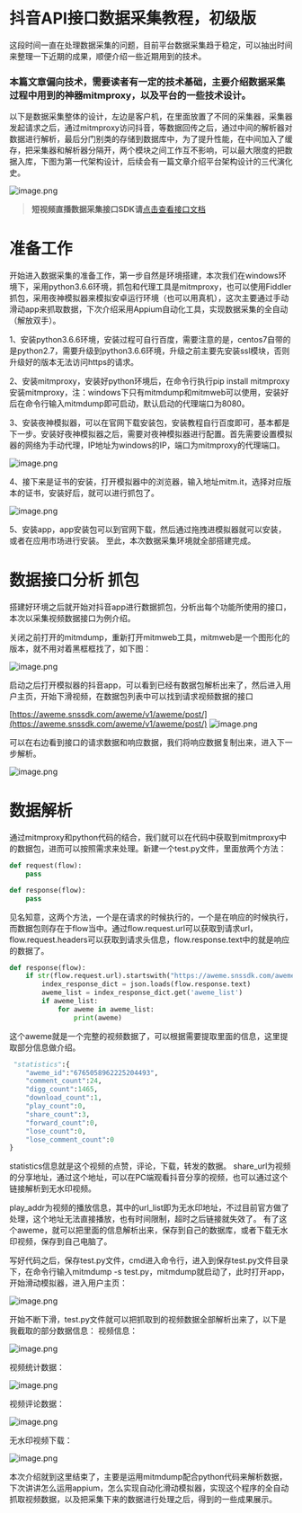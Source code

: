 # 抖音API接口数据采集教程，初级版


这段时间一直在处理数据采集的问题，目前平台数据采集趋于稳定，可以抽出时间来整理一下近期的成果，顺便介绍一些近期用到的技术。

### 本篇文章偏向技术，需要读者有一定的技术基础，主要介绍数据采集过程中用到的神器mitmproxy，以及平台的一些技术设计。

以下是数据采集整体的设计，左边是客户机，在里面放置了不同的采集器，采集器发起请求之后，通过mitmproxy访问抖音，等数据回传之后，通过中间的解析器对数据进行解析，最后分门别类的存储到数据库中，为了提升性能，在中间加入了缓存，把采集器和解析器分隔开，两个模块之间工作互不影响，可以最大限度的把数据入库，下图为第一代架构设计，后续会有一篇文章介绍平台架构设计的三代演化史。

![image.png](https://cdn.nlark.com/yuque/0/2020/png/97322/1608080679728-043342a4-cfcd-404f-9299-517fbe8d6d2d.png#align=left&display=inline&height=421&name=image.png&originHeight=841&originWidth=1189&size=199557&status=done&style=none&width=594.5)

>**短视频直播数据采集接口SDK请**[点击查看接口文档](https://docs.qq.com/doc/DU3RKUFVFdVhQbXlR) 

# 准备工作

开始进入数据采集的准备工作，第一步自然是环境搭建，本次我们在windows环境下，采用python3.6.6环境，抓包和代理工具是mitmproxy，也可以使用Fiddler抓包，采用夜神模拟器来模拟安卓运行环境（也可以用真机），这次主要通过手动滑动app来抓取数据，下次介绍采用Appium自动化工具，实现数据采集的全自动（解放双手）。

1、安装python3.6.6环境，安装过程可自行百度，需要注意的是，centos7自带的是python2.7，需要升级到python3.6.6环境，升级之前主要先安装ssl模块，否则升级好的版本无法访问https的请求。

2、安装mitmproxy，安装好python环境后，在命令行执行pip install mitmproxy安装mitmproxy，注：windows下只有mitmdump和mitmweb可以使用，安装好后在命令行输入mitmdump即可启动，默认启动的代理端口为8080。

3、安装夜神模拟器，可以在官网下载安装包，安装教程自行百度即可，基本都是下一步。安装好夜神模拟器之后，需要对夜神模拟器进行配置。首先需要设置模拟器的网络为手动代理，IP地址为windows的IP，端口为mitmproxy的代理端口。

![image.png](https://cdn.nlark.com/yuque/0/2020/png/97322/1608080692377-de72d38a-3234-4c27-8e4b-2a57725c603f.png#align=left&display=inline&height=300&name=image.png&originHeight=600&originWidth=370&size=32119&status=done&style=none&width=185)

4、接下来是证书的安装，打开模拟器中的浏览器，输入地址mitm.it，选择对应版本的证书，安装好后，就可以进行抓包了。

![image.png](https://cdn.nlark.com/yuque/0/2020/png/97322/1608080706195-3164765d-e992-467b-a420-5cd4bc325315.png#align=left&display=inline&height=307&name=image.png&originHeight=614&originWidth=377&size=24721&status=done&style=none&width=188.5)

5、安装app，app安装包可以到官网下载，然后通过拖拽进模拟器就可以安装，或者在应用市场进行安装。
至此，本次数据采集环境就全部搭建完成。


# 数据接口分析 抓包

搭建好环境之后就开始对抖音app进行数据抓包，分析出每个功能所使用的接口，本次以采集视频数据接口为例介绍。

关闭之前打开的mitmdump，重新打开mitmweb工具，mitmweb是一个图形化的版本，就不用对着黑框框找了，如下图：

![image.png](https://cdn.nlark.com/yuque/0/2020/png/97322/1608080726532-902c5ed7-73d0-4b23-8ed2-52a31e4538ca.png#align=left&display=inline&height=379&name=image.png&originHeight=757&originWidth=953&size=31233&status=done&style=none&width=476.5)

启动之后打开模拟器的抖音app，可以看到已经有数据包解析出来了，然后进入用户主页，开始下滑视频，在数据包列表中可以找到请求视频数据的接口

[https://aweme.snssdk.com/aweme/v1/aweme/post/](https://aweme.snssdk.com/aweme/v1/aweme/post/)
![image.png](https://cdn.nlark.com/yuque/0/2020/png/97322/1608080739974-2737c395-b835-4c85-bb2e-c1e3f023f9d8.png#align=left&display=inline&height=274&name=image.png&originHeight=548&originWidth=948&size=129995&status=done&style=none&width=474)

可以在右边看到接口的请求数据和响应数据，我们将响应数据复制出来，进入下一步解析。

![image.png](https://cdn.nlark.com/yuque/0/2020/png/97322/1608080783051-e1ca5327-1b13-4742-b9c8-e72d730502c2.png#align=left&display=inline&height=367&name=image.png&originHeight=733&originWidth=1166&size=171743&status=done&style=none&width=583)


# 数据解析
通过mitmproxy和python代码的结合，我们就可以在代码中获取到mitmproxy中的数据包，进而可以按照需求来处理。新建一个test.py文件，里面放两个方法：
```python
def request(flow):
    pass

def response(flow):
    pass

```
见名知意，这两个方法，一个是在请求的时候执行的，一个是在响应的时候执行，而数据包则存在于flow当中。通过flow.request.url可以获取到请求url，flow.request.headers可以获取到请求头信息，flow.response.text中的就是响应的数据了。

```python
def response(flow):
    if str(flow.request.url).startswith("https://aweme.snssdk.com/aweme/v1/aweme/post/"):
        index_response_dict = json.loads(flow.response.text)
        aweme_list = index_response_dict.get('aweme_list')
        if aweme_list:
            for aweme in aweme_list:
                print(aweme)

```

这个aweme就是一个完整的视频数据了，可以根据需要提取里面的信息，这里提取部分信息做介绍。

```python
 "statistics":{
    "aweme_id":"6765058962225204493",
    "comment_count":24,
    "digg_count":1465,
    "download_count":1,
    "play_count":0,
    "share_count":3,
    "forward_count":0,
    "lose_count":0,
    "lose_comment_count":0
}

```

statistics信息就是这个视频的点赞，评论，下载，转发的数据。
share_url为视频的分享地址，通过这个地址，可以在PC端观看抖音分享的视频，也可以通过这个链接解析到无水印视频。

play_addr为视频的播放信息，其中的url_list即为无水印地址，不过目前官方做了处理，这个地址无法直接播放，也有时间限制，超时之后链接就失效了。
有了这个aweme，就可以把里面的信息解析出来，保存到自己的数据库，或者下载无水印视频，保存到自己电脑了。

写好代码之后，保存test.py文件，cmd进入命令行，进入到保存test.py文件目录下，在命令行输入mitmdump -s test.py，mitmdump就启动了，此时打开app，开始滑动模拟器，进入用户主页：

![image.png](https://cdn.nlark.com/yuque/0/2020/png/97322/1608080798931-7e837181-938c-4973-b3b5-27d39abdb0dd.png#align=left&display=inline&height=339&name=image.png&originHeight=678&originWidth=392&size=422993&status=done&style=none&width=196)

开始不断下滑，test.py文件就可以把抓取到的视频数据全部解析出来了，以下是我截取的部分数据信息：
视频信息：

![image.png](https://cdn.nlark.com/yuque/0/2020/png/97322/1608080849486-3b96f390-f581-417b-8059-05c651086ee5.png#align=left&display=inline&height=214&name=image.png&originHeight=427&originWidth=1538&size=151496&status=done&style=none&width=769)

视频统计数据：

![image.png](https://cdn.nlark.com/yuque/0/2020/png/97322/1608080829166-1e4c49c7-acca-4363-8648-8dfef1979544.png#align=left&display=inline&height=212&name=image.png&originHeight=423&originWidth=1001&size=77897&status=done&style=none&width=500.5)

视频评论数据：

![image.png](https://cdn.nlark.com/yuque/0/2020/png/97322/1608080862353-44af1652-9b44-4c04-9603-57e22d40e34c.png#align=left&display=inline&height=225&name=image.png&originHeight=449&originWidth=1653&size=116760&status=done&style=none&width=826.5)

无水印视频下载：

![image.png](https://cdn.nlark.com/yuque/0/2020/png/97322/1608080874845-ca82e8be-b40f-4151-b97c-c9368ec4751b.png#align=left&display=inline&height=306&name=image.png&originHeight=612&originWidth=1074&size=588069&status=done&style=none&width=537)

本次介绍就到这里结束了，主要是运用mitmdump配合python代码来解析数据，下次讲讲怎么运用appium，怎么实现自动化滑动模拟器，实现这个程序的全自动抓取视频数据，以及把采集下来的数据进行处理之后，得到的一些成果展示。



